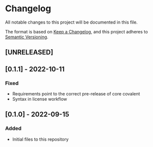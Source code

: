 # Changelog

All notable changes to this project will be documented in this file.

The format is based on [Keep a Changelog](https://keepachangelog.com/en/1.0.0/),
and this project adheres to [Semantic Versioning](https://semver.org/spec/v2.0.0.html).

## [UNRELEASED]

## [0.1.1] - 2022-10-11

### Fixed

- Requirements point to the correct pre-release of core covalent
- Syntax in license workflow

## [0.1.0] - 2022-09-15

### Added

- Initial files to this repository
